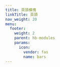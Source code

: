 ```yaml
---
title: 頁頭模塊
linkTitle: 頁頭
nav_weight: 20
menu:
  footer:
    weight: 2
    parent: hb-modules
    params:
      icon:
        vendor: fas
        name: bars
---
```

